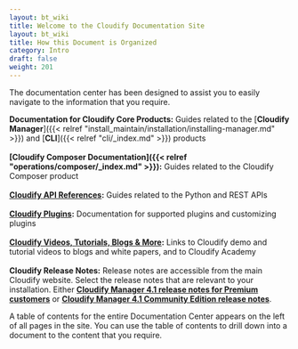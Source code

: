 ```yaml
---
layout: bt_wiki
title: Welcome to the Cloudify Documentation Site
layout: bt_wiki
title: How this Document is Organized
category: Intro
draft: false
weight: 201
---
```

The documentation center has been designed to assist you to easily navigate to the information that you require.

**Documentation for Cloudify Core Products:**		Guides related to the [**Cloudify Manager**]({{< relref "install_maintain/installation/installing-manager.md" >}})  and  [**CLI**]({{< relref "cli/_index.md" >}}) products<br><br>
**[Cloudify Composer Documentation]({{< relref "operations/composer/_index.md" >}}):**				Guides related to the Cloudify Composer product<br><br>
**[Cloudify API References](http://docs.getcloudify.org/api/):**						Guides related to the Python and REST APIs<br><br>
**[Cloudify Plugins](http://cloudify-plugins-common.readthedocs.io/en/3.3/):**								Documentation for supported plugins and customizing plugins<br><br>
**[Cloudify Videos, Tutorials, Blogs & More](http://getcloudify.org/cloudifysourcetv.html):**		Links to Cloudify demo and tutorial videos to blogs and white papers, and to Cloudify Academy<br><br>
**Cloudify Release Notes:** Release notes are accessible from the main Cloudify website. Select the release notes that are relevant to your installation. Either **[Cloudify Manager 4.1 release notes for Premium customers](http://getcloudify.org/downloads/releasenotes/release-notes-4_1_0.html)** or **[Cloudify Manager 4.1 Community Edition release notes](http://getcloudify.org/downloads/releasenotes/release-notes-4_1_0.html)**.


A table of contents for the entire Documentation Center appears on the left of all pages in the site. You can use the table of contents to drill down into a document to the content that you require.

